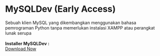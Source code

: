 # MySQLDev (Early Access)
 Sebuah klien MySQL yang dikembangkan menggunakan bahasa pemrograman Python tanpa memerlukan instalasi XAMPP atau perangkat lunak serupa 
 <br><br>
 <b>Installer MySQLDev :</b>
 <br>
 <a href="https://github.com/fierza-dev/MySQLDev/raw/main/MySQLDev_(Early%20Access).zip" class="focus:outline-none text-white bg-purple-700 hover:bg-purple-800 focus:ring-4 focus:ring-purple-300 font-medium rounded-lg text-sm px-5 py-2.5 mb-2  dark:bg-purple-600 dark:hover:bg-purple-700 dark:focus:ring-purple-900">Download Now</a>
